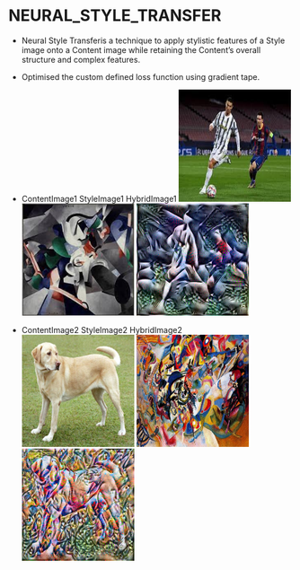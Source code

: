 # NEURAL_STYLE_TRANSFER

* Neural Style Transferis a technique to apply stylistic features of a Style image onto a Content image while retaining the Content’s overall structure and complex features.
* Optimised the custom defined loss function using gradient tape.

* ContentImage1   StyleImage1  HybridImage1
<img src="CONTENT-_1_.jpg" width="200px" height="200px"/> <img src="STYLE-_1_.jpg" width="200px" height="200px"/> <img src="image_02_3750.jpg" width="200px" height="200px"/>

* ContentImage2   StyleImage2  HybridImage2
<img src="content.jpg" width="200px" height="200px"/> <img src="style.jpg" width="200px" height="200px"/> <img src="Generated_imgae.jpg" width="200px" height="200px"/>

